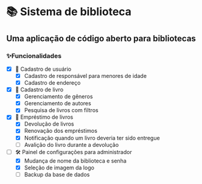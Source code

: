 # 📚 Sistema de biblioteca 
## Uma aplicação de código aberto para bibliotecas

### ✨Funcionalidades
- [x] 👥 Cadastro de usuário
  - [x] Cadastro de responsável para menores de idade
  - [x] Cadastro de endereço
- [x] 📖 Cadastro de livro
  - [x] Gerenciamento de gêneros
  - [x] Gerenciamento de autores
  - [x] Pesquisa de livros com filtros
- [x] 📅 Empréstimo de livros
  - [x] Devolução de livros
  - [x] Renovação dos empréstimos
  - [x] Notificação quando um livro deveria ter sido entregue
  - [ ] Avalição do livro durante a devolução
- [ ] 🛠 Painel de configurações para administrador
  - [x] Mudança de nome da biblioteca e senha
  - [x] Seleção de imagem da logo
  - [ ] Backup da base de dados